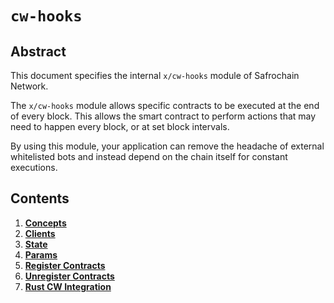 # `cw-hooks`

## Abstract

This document specifies the internal `x/cw-hooks` module of Safrochain Network.

The `x/cw-hooks` module allows specific contracts to be executed at the end of every block. This allows the smart contract to perform actions that may need to happen every block, or at set block intervals.

By using this module, your application can remove the headache of external whitelisted bots and instead depend on the chain itself for constant executions.

## Contents

1. **[Concepts](./00_concepts.md)**
1. **[Clients](./01_clients.md)**
1. **[State](./02_state.md)**
1. **[Params](./03_params.md)**
1. **[Register Contracts](./04_register.md)**
1. **[Unregister Contracts](./05_stop_events.md)**
1. **[Rust CW Integration](./06_integration.md)**
